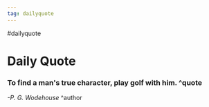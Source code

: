 ```yaml
---
tag: dailyquote
---
```


#dailyquote

# Daily Quote

### To find a man's true character, play golf with him. ^quote
*-P. G. Wodehouse* ^author
